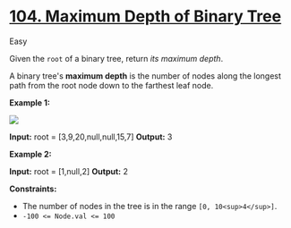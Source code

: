 # [104\. Maximum Depth of Binary Tree](https://leetcode.com/problems/maximum-depth-of-binary-tree/)

Easy

Given the `root` of a binary tree, return _its maximum depth_.

A binary tree's **maximum depth** is the number of nodes along the longest path from the root node down to the farthest leaf node.

**Example 1:**

![](https://assets.leetcode.com/uploads/2020/11/26/tmp-tree.jpg)

**Input:** root = \[3,9,20,null,null,15,7\]
**Output:** 3

**Example 2:**

**Input:** root = \[1,null,2\]
**Output:** 2

**Constraints:**

- The number of nodes in the tree is in the range `[0, 10<sup>4</sup>]`.
- `-100 <= Node.val <= 100`

